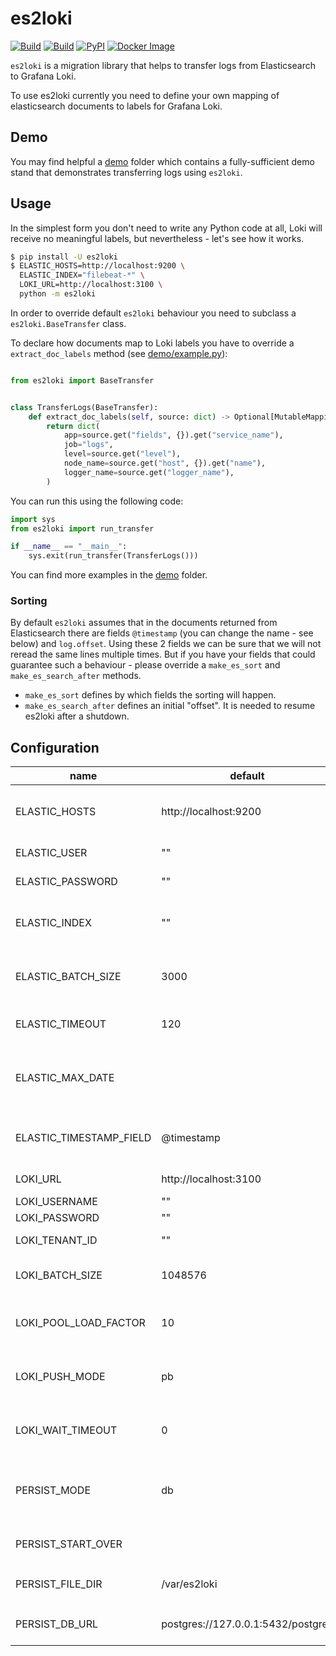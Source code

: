 # es2loki

[![Build](https://github.com/ktsstudio/es2loki/actions/workflows/package.yml/badge.svg?branch=main)](https://github.com/ktsstudio/es2loki/actions)
[![Build](https://github.com/ktsstudio/es2loki/actions/workflows/docker.yml/badge.svg?branch=main)](https://github.com/ktsstudio/es2loki/actions)
[![PyPI](https://img.shields.io/pypi/v/es2loki.svg)](https://pypi.python.org/pypi/es2loki)
[![Docker Image](https://img.shields.io/docker/v/ktshub/es2loki?label=docker&sort=semver)](https://hub.docker.com/repository/docker/ktshub/es2loki)

`es2loki` is a migration library that helps to transfer logs from
Elasticsearch to Grafana Loki.

To use es2loki currently you need to define your own mapping of elasticsearch documents
to labels for Grafana Loki.

## Demo
You may find helpful a [demo](demo) folder which contains a fully-sufficient demo stand
that demonstrates transferring logs using `es2loki`.

## Usage
In the simplest form you don't need to write any Python code at all,
Loki will receive no meaningful labels, but nevertheless - let's see how it works.

```bash
$ pip install -U es2loki
$ ELASTIC_HOSTS=http://localhost:9200 \
  ELASTIC_INDEX="filebeat-*" \
  LOKI_URL=http://localhost:3100 \
  python -m es2loki
```

In order to override default `es2loki` behaviour you need to subclass
a `es2loki.BaseTransfer` class.

To declare how documents map to Loki labels you have to override a
`extract_doc_labels` method (see [demo/example.py](demo/example.py)):

```python

from es2loki import BaseTransfer


class TransferLogs(BaseTransfer):
    def extract_doc_labels(self, source: dict) -> Optional[MutableMapping[str, str]]:
        return dict(
            app=source.get("fields", {}).get("service_name"),
            job="logs",
            level=source.get("level"),
            node_name=source.get("host", {}).get("name"),
            logger_name=source.get("logger_name"),
        )
```

You can run this using the following code:
```python
import sys
from es2loki import run_transfer

if __name__ == "__main__":
    sys.exit(run_transfer(TransferLogs()))
```

You can find more examples in the [demo](demo) folder.

### Sorting

By default `es2loki` assumes that in the documents returned from Elasticsearch
there are fields `@timestamp` (you can change the name - see below) and `log.offset`.
Using these 2 fields we can be sure that we will not reread the same lines multiple times.
But if you have your fields that could guarantee such a behaviour - please
override a `make_es_sort` and `make_es_search_after` methods.

* `make_es_sort` defines by which fields the sorting will happen.
* `make_es_search_after` defines an initial "offset". It is needed to resume es2loki after a shutdown.

## Configuration

| name                    | default                            | description                                                        |
|-------------------------|------------------------------------|--------------------------------------------------------------------|
| ELASTIC_HOSTS           | http://localhost:9200              | Elasticsearch hosts. Separate multiple hosts using `,`             |
| ELASTIC_USER            | ""                                 | Elasticsearch username                                             |
| ELASTIC_PASSWORD        | ""                                 | Elasticsearch password                                             |
| ELASTIC_INDEX           | ""                                 | Elasticsearch index pattern to search documents in                 |
| ELASTIC_BATCH_SIZE      | 3000                               | How much documents to extract from ES in one batch                 |
| ELASTIC_TIMEOUT         | 120                                | Elasticsearch `search` query timeout                               |
| ELASTIC_MAX_DATE        |                                    | Upper date limit (format is the same as @timestamp field)          |
| ELASTIC_TIMESTAMP_FIELD | @timestamp                         | Name of timesteamp field in Elasticsearch                          |
| LOKI_URL                | http://localhost:3100              | Loki instance URL                                                  |
| LOKI_USERNAME           | ""                                 | Loki username                                                      |
| LOKI_PASSWORD           | ""                                 | Loki password                                                      |
| LOKI_TENANT_ID          | ""                                 | Loki Tenant ID (Org ID)                                            |
| LOKI_BATCH_SIZE         | 1048576                            | Maximum batch size (in bytes)                                      |
| LOKI_POOL_LOAD_FACTOR   | 10                                 | Maximum number of push non-waiting requests                        |
| LOKI_PUSH_MODE          | pb                                 | `pb` - protobuf + snappy, `gzip` - json + gzip, `json` - just json |
| LOKI_WAIT_TIMEOUT       | 0                                  | How much time (in seconds) to wait after a Loki push request       |
| PERSIST_MODE            | db                                 | Configures es2loki persistence (`db` is recommended).              |
| PERSIST_START_OVER      |                                    | Clean up persisted data and start over                             |
| PERSIST_FILE_DIR        | /var/es2loki                       | `file` persistence location                                        |
| PERSIST_DB_URL          | postgres://127.0.0.1:5432/postgres | Database URL for `db` persistence                                  |



